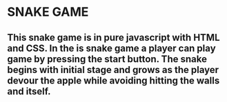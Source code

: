 # SNAKE GAME

## This snake game is in pure javascript with HTML and CSS. In the is snake game a player can play game by pressing the start button. The snake begins with initial stage and grows as the player devour the apple while avoiding hitting the walls and itself.
